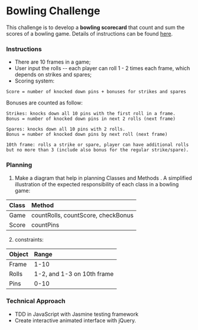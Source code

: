 
Bowling Challenge
=================

This challenge is to develop a <strong>bowling scorecard</strong> that count and sum the scores of a bowling game. Details of instructions can be found [here](https://github.com/makersacademy/bowling-challenge).

### Instructions
- There are 10 frames in a game;
- User input the rolls -- each player can roll 1 - 2 times each frame, which depends on strikes and spares;
- Scoring system:
```
Score = number of knocked down pins + bonuses for strikes and spares
```
Bonuses are counted as follow:
```
Strikes: knocks down all 10 pins with the first roll in a frame.
Bonus = number of knocked down pins in next 2 rolls (next frame)  
```
```
Spares: knocks down all 10 pins with 2 rolls.
Bonus = number of knocked down pins by next roll (next frame)
```
```
10th frame: rolls a strike or spare, player can have additional rolls but no more than 3 (include also bonus for the regular strike/spare).
```

### Planning
1) Make a diagram that help in planning Classes and Methods .
A simplified illustration of the expected  responsibility of each class in a bowling game:

| Class | Method |
|:----|:----|
|Game| countRolls, countScore, checkBonus|
|Score| countPins|

2) constraints:

|Object| Range|
|:----|:----|
|Frame| 1-10|
|Rolls| 1-2, and 1-3 on 10th frame|
|Pins| 0-10|


### Technical Approach
- TDD in JavaScript with Jasmine testing framework
- Create interactive animated interface with jQuery.
